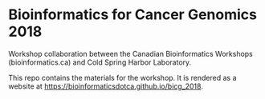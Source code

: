 # Bioinformatics for Cancer Genomics 2018

Workshop collaboration between the Canadian Bioinformatics Workshops (bioinformatics.ca) and Cold Spring Harbor Laboratory.  

This repo contains the materials for the workshop. It is rendered as a website at https://bioinformaticsdotca.github.io/bicg_2018.
